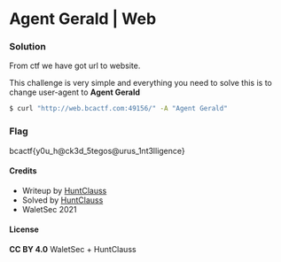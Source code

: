 # Agent Gerald | Web

### Solution

From ctf we have got url to website.

This challenge is very simple and everything you need to solve this is to change user-agent to **Agent Gerald**<br />
```bash 
$ curl "http://web.bcactf.com:49156/" -A "Agent Gerald"
```

### Flag

bcactf{y0u_h@ck3d_5tegos@urus_1nt3lligence}

#### Credits

- Writeup by [HuntClauss](https://ctftime.org/user/106464)
- Solved by [HuntClauss](https://ctftime.org/user/106464)
- WaletSec 2021

#### License

**CC BY 4.0** WaletSec + HuntClauss